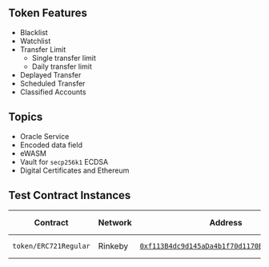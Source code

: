 ## Token Features

* Blacklist
* Watchlist
* Transfer Limit
    * Single transfer limit
    * Daily transfer limit
* Deplayed Transfer
* Scheduled Transfer
* Classified Accounts


## Topics

* Oracle Service
* Encoded data field
* eWASM
* Vault for `secp256k1` ECDSA
* Digital Certificates and Ethereum



## Test Contract Instances

| Contract | Network | Address | Admin | Deployed At | Remakrs |
| -------- | ------- | ------- | ----- |------------ | ------- |
| `token/ERC721Regular` | Rinkeby | [`0xf113B4dc9d145aDa4b1f70d1170B3085eAe28497`](https://rinkeby.etherscan.io/address/0xf113B4dc9d145aDa4b1f70d1170B3085eAe28497) | `0xb009cd53957c0D991CAbE184e884258a1D7b77D9` | 2022/03/04 | https://testnets.opensea.io/collection/deep-sky |






